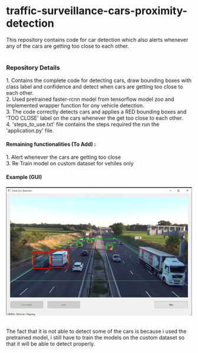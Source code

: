 # traffic-surveillance-cars-proximity-detection
This repository contains code for car detection which also alerts whenever any of the cars are getting too close to each other. <br/>
<br/>
<h3>Repository Details</h3>
  1. Contains the complete code for detecting cars, draw bounding boxes with class label and confidence and detect when cars are getting too close to each other.<br/>
  2. Used pretrained faster-rcnn model from tensorflow model zoo and implemented wrapper function for ony vehicle detection. <br/>
  3. The code correctly detects cars and applies a RED bounding boxes and 'TOO CLOSE' label on the cars whenever the get too close to each other. <br/>
  4. 'steps_to_use.txt' file contains the steps required the run the 'application.py' file.

<br/>
<h4>Remaining functionalities (To Add) :</h4>
  1. Alert whenever the cars are getting too close <br/>
  3. Re Train model on custom dataset for vehiles only
<br/>
<h4>Example (GUI)</h4>

![Example](utils/working_example.png)

<br/>
The fact that it is not able to detect some of the cars is because i used the pretrained model, i still have to train the models on the custom dataset so that it will be able to detect properly.
